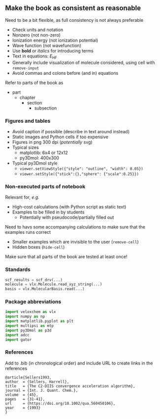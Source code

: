 ## Make the book as consistent as reasonable

Need to be a bit flexible, as full consistency is not always preferable

- Check units and notation
- Nonzero (not non-zero)
- Ionization energy (not ionization potential)
- Wave function (not wavefunction)
- Use **bold** or *italics* for introducing terms
- Text in equations: $E_{\mathrm{HF}}$
- Generally include visualization of molecule considered, using cell with `remove-input`
- Avoid commas and colons before (and in) equations

Refer to parts of the book as
- part
    - chapter
        - section
            - subsection


### Figures and tables

- Avoid caption if possible (describe in text around instead)
- Static images and Python cells if too expensive
- Figures in png 300 dpi (*potentially* svg)
- Typical sizes
    - matplotlib: 6x4 or 12x12
    - py3Dmol: 400x300
- Typical py3Dmol style
    - `viewer.setViewStyle({"style": "outline", "width": 0.05})`
    - `viewer.setStyle({"stick":{},"sphere": {"scale":0.25}})`


### Non-executed parts of notebook

Relevant for, *e.g.*

- High-cost calculations (with Python script as static text)
- Examples to be filled in by students
    - Potentially with pseudocode/partially filled out

Need to havs some accompanying calculations to make sure that the examples runs correct
- Smaller examples which are invisible to the user (`remove-cell`)
- Hidden boxes (`hide-cell`)

Make sure that all parts of the book are tested at least once!

### Standards

```python
scf_results = scf_drv(...)
molecule = vlx.Molecule.read_xyz_string(...)
basis = vlx.MolecularBasis.read(...)
```

### Package abbreviations

```python
import veloxchem as vlx
import numpy as np
import matplotlib.pyplot as plt
import multipsi as mtp
import py3Dmol as p3d
import adcc
import gator
```

### References

Add to .bib (in chronological order) and include URL to create links in the references

```
@article{Sellers1993,
author  = {Sellers, Harrell},
title   = {The C2-DIIS convergence acceleration algorithm},
journal = {Int. J. Quant. Chem.},
volume  = {45},
pages   = {31-41},
url     = {https://doi.org/10.1002/qua.560450106},
year    = {1993}
}
```
